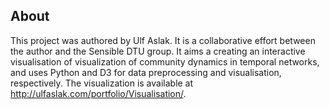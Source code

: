 ## About

This project was authored by Ulf Aslak. It is a collaborative effort between the author and the Sensible DTU group. It aims a creating an interactive visualisation of visualization of community dynamics in temporal networks, and uses Python and D3 for data preprocessing and visualisation, respectively. The visualization is available at http://ulfaslak.com/portfolio/Visualisation/.
